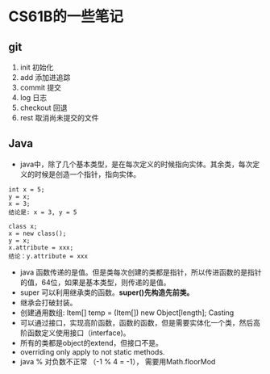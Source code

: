 # CS61B的一些笔记

## git

1. init 初始化
2. add 添加进追踪
3. commit 提交
4. log 日志
5. checkout 回退
6. rest 取消尚未提交的文件

## Java
* java中，除了几个基本类型，是在每次定义的时候指向实体。其余类，每次定义的时候是创造一个指针，指向实体。

```
int x = 5;
y = x;
x = 3;
结论是: x = 3, y = 5
```

```
class x;
x = new class();
y = x;
x.attribute = xxx;
结论：y.attribute = xxx
```

* java 函数传递的是值。但是类每次创建的类都是指针，所以传进函数的是指针的值，64位，如果是基本类型，则传递的是值。
* super 可以利用继承类的函数。**super()先构造先前类。**
* 继承会打破封装。
* 创建通用数组: Item[] temp = (Item[]) new Object[length]; Casting
* 可以通过接口，实现高阶函数，函数的函数，但是需要实体化一个类，然后高阶函数定义使用接口（interface)。
* 所有的类都是object的extend，但接口不是。
* overriding only apply to not static methods.
* java % 对负数不正常 （-1 % 4 = -1）， 需要用Math.floorMod
